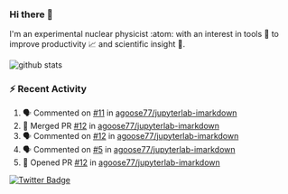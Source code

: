 ### Hi there 👋 

I'm an experimental nuclear physicist :atom: with an interest in tools :wrench: to improve productivity :chart_with_upwards_trend: and scientific insight :telescope:.

![github stats](https://github-readme-stats.vercel.app/api?username=agoose77&show_icons=true&hide_rank=true&hide_title=true&bg_color=30,e76445,904e95&text_color=efe3ec&icon_color=efe3ec)
<!--
**agoose77/agoose77** is a ✨ _special_ ✨ repository because its `README.md` (this file) appears on your GitHub profile.

Here are some ideas to get you started:

- 🔭 I’m currently working on ...
- 🌱 I’m currently learning ...
- 👯 I’m looking to collaborate on ...
- 🤔 I’m looking for help with ...
- 💬 Ask me about ...
- 📫 How to reach me: ...
- 😄 Pronouns: ...
- ⚡ Fun fact: ...
-->

### :zap: Recent Activity
<!--START_SECTION:activity-->
1. 🗣 Commented on [#11](https://github.com/agoose77/jupyterlab-imarkdown/issues/11) in [agoose77/jupyterlab-imarkdown](https://github.com/agoose77/jupyterlab-imarkdown)
2. 🎉 Merged PR [#12](https://github.com/agoose77/jupyterlab-imarkdown/pull/12) in [agoose77/jupyterlab-imarkdown](https://github.com/agoose77/jupyterlab-imarkdown)
3. 🗣 Commented on [#12](https://github.com/agoose77/jupyterlab-imarkdown/issues/12) in [agoose77/jupyterlab-imarkdown](https://github.com/agoose77/jupyterlab-imarkdown)
4. 🗣 Commented on [#5](https://github.com/agoose77/jupyterlab-imarkdown/issues/5) in [agoose77/jupyterlab-imarkdown](https://github.com/agoose77/jupyterlab-imarkdown)
5. 💪 Opened PR [#12](https://github.com/agoose77/jupyterlab-imarkdown/pull/12) in [agoose77/jupyterlab-imarkdown](https://github.com/agoose77/jupyterlab-imarkdown)
<!--END_SECTION:activity-->


[![Twitter Badge](https://img.shields.io/twitter/follow/agoose77?style=flat-square&logo=Twitter&logoColor=white&color=cornflowerblue)](https://twitter.com/agoose77)
